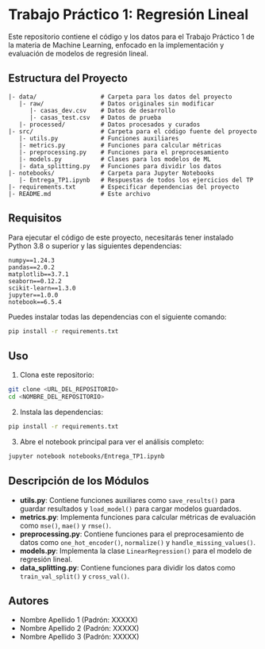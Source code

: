# Trabajo Práctico 1: Regresión Lineal

Este repositorio contiene el código y los datos para el Trabajo Práctico 1 de la materia de Machine Learning, enfocado en la implementación y evaluación de modelos de regresión lineal.

## Estructura del Proyecto

```
|- data/                  # Carpeta para los datos del proyecto
   |- raw/                # Datos originales sin modificar
      |- casas_dev.csv    # Datos de desarrollo
      |- casas_test.csv   # Datos de prueba
   |- processed/          # Datos procesados y curados
|- src/                   # Carpeta para el código fuente del proyecto
   |- utils.py            # Funciones auxiliares
   |- metrics.py          # Funciones para calcular métricas
   |- preprocessing.py    # Funciones para el preprocesamiento
   |- models.py           # Clases para los modelos de ML
   |- data_splitting.py   # Funciones para dividir los datos
|- notebooks/             # Carpeta para Jupyter Notebooks
   |- Entrega_TP1.ipynb   # Respuestas de todos los ejercicios del TP
|- requirements.txt       # Especificar dependencias del proyecto
|- README.md              # Este archivo
```

## Requisitos

Para ejecutar el código de este proyecto, necesitarás tener instalado Python 3.8 o superior y las siguientes dependencias:

```
numpy==1.24.3
pandas==2.0.2
matplotlib==3.7.1
seaborn==0.12.2
scikit-learn==1.3.0
jupyter==1.0.0
notebook==6.5.4
```

Puedes instalar todas las dependencias con el siguiente comando:

```bash
pip install -r requirements.txt
```

## Uso

1. Clona este repositorio:
```bash
git clone <URL_DEL_REPOSITORIO>
cd <NOMBRE_DEL_REPOSITORIO>
```

2. Instala las dependencias:
```bash
pip install -r requirements.txt
```

3. Abre el notebook principal para ver el análisis completo:
```bash
jupyter notebook notebooks/Entrega_TP1.ipynb
```

## Descripción de los Módulos

- **utils.py**: Contiene funciones auxiliares como `save_results()` para guardar resultados y `load_model()` para cargar modelos guardados.
- **metrics.py**: Implementa funciones para calcular métricas de evaluación como `mse()`, `mae()` y `rmse()`.
- **preprocessing.py**: Contiene funciones para el preprocesamiento de datos como `one_hot_encoder()`, `normalize()` y `handle_missing_values()`.
- **models.py**: Implementa la clase `LinearRegression()` para el modelo de regresión lineal.
- **data_splitting.py**: Contiene funciones para dividir los datos como `train_val_split()` y `cross_val()`.

## Autores

- Nombre Apellido 1 (Padrón: XXXXX)
- Nombre Apellido 2 (Padrón: XXXXX)
- Nombre Apellido 3 (Padrón: XXXXX) 
